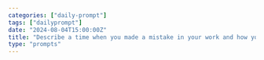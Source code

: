 ```yaml
---
categories: ["daily-prompt"]
tags: ["dailyprompt"]
date: "2024-08-04T15:00:00Z"
title: "Describe a time when you made a mistake in your work and how you learned from it."
type: "prompts"
---
```

